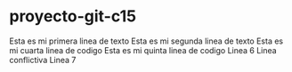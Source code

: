 # proyecto-git-c15
Esta es mi primera linea de texto
Esta es mi segunda linea de texto
Esta es mi cuarta linea de codigo
Esta es mi quinta linea de codigo
Linea 6
Linea conflictiva
Linea 7

